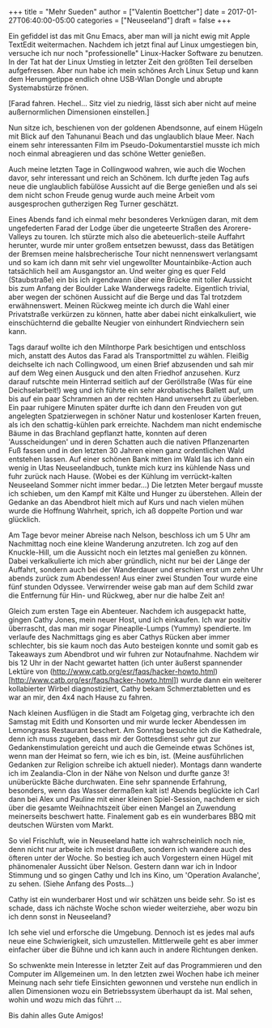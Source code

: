 +++
title = "Mehr Sueden"
author = ["Valentin Boettcher"]
date = 2017-01-27T06:40:00-05:00
categories = ["Neuseeland"]
draft = false
+++

Ein gefiddel ist das mit Gnu Emacs, aber man will ja nicht ewig mit
Apple TextEdit weitermachen. Nachdem ich jetzt final auf Linux
umgestiegen bin, versuche ich nur noch "professionelle" Linux-Hacker
Software zu benutzen. In der Tat hat der Linux Umstieg in letzter Zeit
den größten Teil derselben aufgefressen. Aber nun habe ich mein
schönes Arch Linux Setup und kann dem Herumgetippe endlich ohne
USB-Wlan Dongle und abrupte Systemabstürze frönen.

[Farad fahren. Hechel... Sitz viel zu niedrig, lässt sich aber nicht
auf meine außernormlichen Dimensionen einstellen.]

Nun sitze ich, beschienen von der goldenen Abendsonne, auf einem
Hügeln mit Blick auf den Tahunanui Beach und das unglaublich blaue
Meer. Nach einem sehr interessanten Film im Pseudo-Dokumentarstiel
musste ich mich noch einmal abreagieren und das schöne Wetter
genießen.

Auch meine letzten Tage in Collingwood wahren, wie auch die Wochen
davor, sehr interessant und reich an Schönem. Ich durfte jeden Tag
aufs neue die unglaublich fabülöse Aussicht auf die Berge genießen und
als sei dem nicht schon Freude genug wurde auch meine Arbeit vom
ausgesprochen gutherzigen Reg Turner geschätzt.

Eines Abends fand ich einmal mehr besonderes Verknügen daran, mit dem
ungefederten Farad der Lodge über die ungeteerte Straßen des
Arorere-Valleys zu touren. Ich stürzte mich also die
abeteuerlich-steile Auffahrt herunter, wurde mir unter großem
entsetzen bewusst, dass das Betätigen der Bremsen meine
halsbrecherische Tour nicht nennenswert verlangsamt und so kam ich
dann mit sehr viel ungewollter Mountainbike-Action auch tatsächlich
heil am Ausgangstor an. Und weiter ging es quer Feld (Staubstraße) ein
bis ich irgendwann über eine Brücke mit toller Aussicht bis zum Anfang
der Boulder Lake Wanderwegs radelte. Eigentlich trivial, aber wegen
der schönen Aussicht auf die Berge und das Tal trotzdem
erwähnenswert. Meinen Rückweg meinte ich durch die Wahl einer
Privatstraße verkürzen zu können, hatte aber dabei nicht
einkalkuliert, wie einschüchternd die geballte Neugier von einhundert
Rindviechern sein kann.

Tags darauf wollte ich den Milnthorpe Park besichtigen und entschloss
mich, anstatt des Autos das Farad als Transportmittel zu
wählen. Fleißig deichselte ich nach Collingwood, um einen Brief
abzusenden und sah mir auf dem Weg einen Ausguck und den alten
Friedhof anzusehen. Kurz darauf rutschte mein Hinterrad seitlich auf
der Geröllstraße (Was für eine Deichselarbeit!) weg und ich führte ein
sehr akrobatisches Ballett auf, um bis auf ein paar Schrammen an der
rechten Hand unversehrt zu überleben. Ein paar ruhigere Minuten später
durfte ich dann den Freuden von gut angelegten Spatzierwegen in
schöner Natur und kostenloser Karten freuen, als ich den
schattig-kühlen park erreichte. Nachdem man nicht endemische Bäume in
das Brachland gepflanzt hatte, konnten auf deren 'Ausscheidungen' und
in deren Schatten auch die nativen Pflanzenarten Fuß fassen und in den
letzten 30 Jahren einen ganz ordentlichen Wald entstehen lassen. Auf
einer schönen Bank mitten im Wald las ich dann ein wenig in Utas
Neuseelandbuch, tunkte mich kurz ins kühlende Nass und fuhr zurück
nach Hause. (Wobei es der Kühlung im verrückt-kalten Neuseeland Sommer
nicht immer bedar…) Die letzten Meter bergauf musste ich schieben, um
den Kampf mit Kälte und Hunger zu überstehen. Allein der Gedanke an
das Abendbrot hielt mich auf Kurs und nach vielen mühen wurde die
Hoffnung Wahrheit, sprich, ich aß doppelte Portion und war glücklich.

Am Tage bevor meiner Abreise nach Nelson, beschloss ich um 5 Uhr am
Nachmittag noch eine kleine Wanderung anzutreten. Ich zog auf den
Knuckle-Hill, um die Aussicht noch ein letztes mal genießen zu
können. Dabei verkalkulierte ich mich aber gründlich, nicht nur bei
der Länge der Auffahrt, sondern auch bei der Wanderdauer und erschien
erst um zehn Uhr abends zurück zum Abendessen! Aus einer zwei Stunden
Tour wurde eine fünf stunden Odyssee. Verwirrender weise gab man auf
dem Schild zwar die Entfernung für Hin- und Rückweg, aber nur die
halbe Zeit an!

Gleich zum ersten Tage ein Abenteuer. Nachdem ich ausgepackt hatte,
gingen Cathy Jones, mein neuer Host, und ich einkaufen. Ich war
positiv überrascht, das man mir sogar Pineaplle-Lumps (Yummy)
spendierte. Im verlaufe des Nachmittags ging es aber Cathys Rücken
aber immer schlechter, bis sie kaum noch das Auto besteigen konnte und
somit gab es Takeaways zum Abendbrot und wir fuhren zur Notaufnahme.
Nachdem wir bis 12 Uhr in der Nacht gewartet hatten (ich unter äußerst
spannender Lektüre von
(<http://www.catb.org/esr/faqs/hacker-howto.html>)[<http://www.catb.org/esr/faqs/hacker-howto.html>])
wurde dann ein weiterer kollabierter Wirbel diagnostiziert, Cathy
bekam Schmerztabletten und es war an mir, den 4x4 nach Hause zu
fahren.

Nach kleinen Ausflügen in die Stadt am Folgetag ging, verbrachte ich
den Samstag mit Edith und Konsorten und mir wurde lecker Abendessen im
Lemongrass Restaurant beschert. Am Sonntag besuchte ich die
Kathedrale, denn ich muss zugeben, dass mir der Gottesdienst sehr gut
zur Gedankenstimulation gereicht und auch die Gemeinde etwas Schönes
ist, wenn man der Heimat so fern, wie ich es bin, ist. (Meine
ausführlichen Gedanken zur Religion schreibe ich aktuell nieder).
Montags dann wanderte ich im Zealandia-Clon in der Nähe von Nelson und
durfte ganze 3! unüberückte Bäche durchwaten. Eine sehr spannende
Erfahrung, besonders, wenn das Wasser dermaßen kalt ist! Abends
beglückte ich Carl dann bei Alex und Pauline mit einer kleinen
Spiel-Session, nachdem er sich über die gesamte Weihnachtszeit über
einen Mangel an Zuwendung meinerseits beschwert hatte. Finalement gab
es ein wunderbares BBQ mit deutschen Würsten vom Markt.

So viel Frischluft, wie in Neuseeland hatte ich wahrscheinlich noch
nie, denn nicht nur arbeite ich meist draußen, sondern ich wandere
auch des öfteren unter der Woche. So bestieg ich auch Vorgestern einen
Hügel mit phänomenaler Aussicht über Nelson. Gestern dann war ich in
Indoor Stimmung und so gingen Cathy und Ich ins Kino, um 'Operation
Avalanche', zu sehen. (Siehe Anfang des Posts...)

Cathy ist ein wunderbarer Host und wir schätzen uns beide sehr. So ist
es schade, dass ich nächste Woche schon wieder weiterziehe, aber wozu
bin ich denn sonst in Neuseeland?

Ich sehe viel und erforsche die Umgebung. Dennoch ist es jedes mal
aufs neue eine Schwierigkeit, sich umzustellen. Mittlerweile geht es
aber immer einfacher über die Bühne und ich kann auch in andere
Richtungen denken.

So schwenkte mein Interesse in letzter Zeit auf das Programmieren und
den Computer im Allgemeinen um. In den letzten zwei Wochen habe ich
meiner Meinung nach sehr tiefe Einsichten gewonnen und verstehe nun
endlich in allen Dimensionen wozu ein Betriebssystem überhaupt da ist.
Mal sehen, wohin und wozu mich das führt …

Bis dahin alles Gute Amigos!
